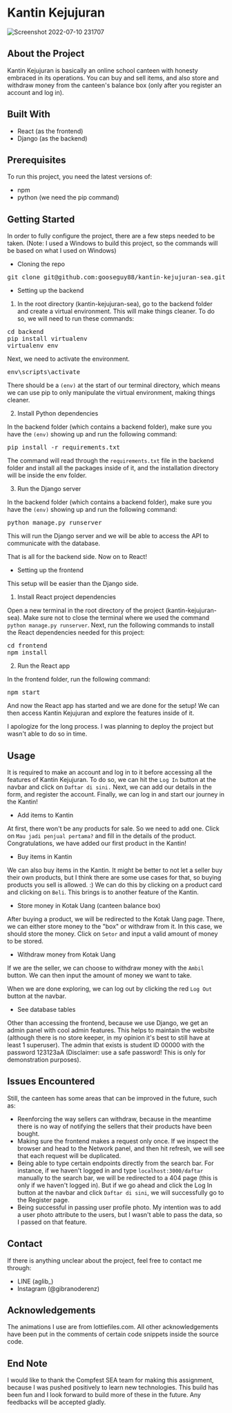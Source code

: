 # Kantin Kejujuran

![Screenshot 2022-07-10 231707](https://user-images.githubusercontent.com/70869295/178153502-15ebc100-c522-4780-bf57-480c90a08b02.png)

## About the Project
Kantin Kejujuran is basically an online school canteen with honesty embraced in its operations. You can buy and sell items, and also store and withdraw money from the canteen's balance box (only after you register an account and log in).

## Built With
- React (as the frontend)
- Django (as the backend)

## Prerequisites
To run this project, you need the latest versions of:
- npm
- python (we need the pip command)

## Getting Started
In order to fully configure the project, there are a few steps needed to be taken. (Note: I used a Windows to build this project, so the commands will be based on what I used on Windows)

- Cloning the repo

<pre>git clone git@github.com:gooseguy88/kantin-kejujuran-sea.git</pre>

- Setting up the backend
1. In the root directory (kantin-kejujuran-sea), go to the backend folder and create a virtual environment. This will make things cleaner. To do so, we will need to run these commands:

<pre>cd backend
pip install virtualenv
virtualenv env</pre>

Next, we need to activate the environment.

<pre>env\scripts\activate</pre>

There should be a `(env)` at the start of our terminal directory, which means we can use pip to only manipulate the virtual environment, making things cleaner.

2. Install Python dependencies

In the backend folder (which contains a backend folder), make sure you have the `(env)` showing up and run the following command:

<pre>pip install -r requirements.txt</pre>

The command will read through the `requirements.txt` file in the backend folder and install all the packages inside of it, and the installation directory will be inside the env folder.

3. Run the Django server

In the backend folder (which contains a backend folder), make sure you have the `(env)` showing up and run the following command:

<pre>python manage.py runserver</pre>

This will run the Django server and we will be able to access the API to communicate with the database.

That is all for the backend side. Now on to React!

- Setting up the frontend

This setup will be easier than the Django side.

1. Install React project dependencies

Open a new terminal in the root directory of the project (kantin-kejujuran-sea). Make sure not to close the terminal where we used the command `python manage.py runserver`. Next, run the following commands to install the React dependencies needed for this project:

<pre>cd frontend
npm install</pre>

2. Run the React app

In the frontend folder, run the following command:

<pre>npm start</pre>

And now the React app has started and we are done for the setup! We can then access Kantin Kejujuran and explore the features inside of it.

I apologize for the long process. I was planning to deploy the project but wasn't able to do so in time.

## Usage
It is required to make an account and log in to it before accessing all the features of Kantin Kejujuran. To do so, we can hit the `Log In` button at the navbar and click on `Daftar di sini.`
Next, we can add our details in the form, and register the account. Finally, we can log in and start our journey in the Kantin!

- Add items to Kantin

At first, there won't be any products for sale. So we need to add one. Click on `Mau jadi penjual pertama?` and fill in the details of the product. Congratulations, we have added our first product in the Kantin!

- Buy items in Kantin

We can also buy items in the Kantin. It might be better to not let a seller buy their own products, but I think there are some use cases for that, so buying products you sell is allowed. :) We can do this by clicking on a product card and clicking on `Beli`.  This brings is to another feature of the Kantin.

- Store money in Kotak Uang (canteen balance box)

After buying a product, we will be redirected to the Kotak Uang page. There, we can either store money to the "box" or withdraw from it. In this case, we should store the money. Click on `Setor` and input a valid amount of money to be stored.

- Withdraw money from Kotak Uang

If we are the seller, we can choose to withdraw money with the `Ambil` button. We can then input the amount of money we want to take.

When we are done exploring, we can log out by clicking the red `Log Out` button at the navbar.

- See database tables

Other than accessing the frontend, because we use Django, we get an admin panel with cool admin features. This helps to maintain the website (although there is no store keeper, in my opinion it's best to still have at least 1 superuser). The admin that exists is student ID 00000 with the password 123123aA (Disclaimer: use a safe password! This is only for demonstration purposes). 

## Issues Encountered
Still, the canteen has some areas that can be improved in the future, such as:
- Reenforcing the way sellers can withdraw, because in the meantime there is no way of notifying the sellers that their products have been bought.
- Making sure the frontend makes a request only once. If we inspect the browser and head to the Network panel, and then hit refresh, we will see that each request will be duplicated.
- Being able to type certain endpoints directly from the search bar. For instance, if we haven't logged in and type `localhost:3000/daftar` manually to the search bar, we will be redirected to a 404 page (this is only if we haven't logged in). But if we go ahead and click the Log In button at the navbar and click `Daftar di sini`, we will successfully go to the Register page.
- Being successful in passing user profile photo. My intention was to add a user photo attribute to the users, but I wasn't able to pass the data, so I passed on that feature.

## Contact
If there is anything unclear about the project, feel free to contact me through:
- LINE (aglib_)
- Instagram (@gibranoderenz)

## Acknowledgements
The animations I use are from lottiefiles.com. All other acknowledgements have been put in the comments of certain code snippets inside the source code.

## End Note
I would like to thank the Compfest SEA team for making this assignment, because I was pushed positively to learn new technologies. This build has been fun and I look forward to build more of these in the future. Any feedbacks will be accepted gladly.
